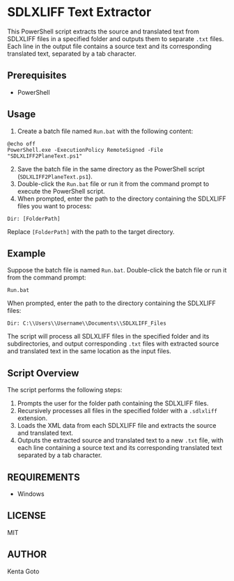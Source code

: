 # SDLXLIFF Text Extractor

This PowerShell script extracts the source and translated text from SDLXLIFF files in a specified folder and outputs them to separate `.txt` files. Each line in the output file contains a source text and its corresponding translated text, separated by a tab character.

## Prerequisites

- PowerShell

## Usage

1. Create a batch file named `Run.bat` with the following content:

```batch
@echo off
PowerShell.exe -ExecutionPolicy RemoteSigned -File "SDLXLIFF2PlaneText.ps1"
```

2. Save the batch file in the same directory as the PowerShell script (`SDLXLIFF2PlaneText.ps1`).
3. Double-click the `Run.bat` file or run it from the command prompt to execute the PowerShell script.
4. When prompted, enter the path to the directory containing the SDLXLIFF files you want to process:

```
Dir: [FolderPath]
```

Replace `[FolderPath]` with the path to the target directory.

## Example

Suppose the batch file is named `Run.bat`. Double-click the batch file or run it from the command prompt:

```
Run.bat
```

When prompted, enter the path to the directory containing the SDLXLIFF files:

```
Dir: C:\\Users\\Username\\Documents\\SDLXLIFF_Files
```

The script will process all SDLXLIFF files in the specified folder and its subdirectories, and output corresponding `.txt` files with extracted source and translated text in the same location as the input files.

## Script Overview

The script performs the following steps:

1. Prompts the user for the folder path containing the SDLXLIFF files.
2. Recursively processes all files in the specified folder with a `.sdlxliff` extension.
3. Loads the XML data from each SDLXLIFF file and extracts the source and translated text.
4. Outputs the extracted source and translated text to a new `.txt` file, with each line containing a source text and its corresponding translated text separated by a tab character.

## REQUIREMENTS  
- Windows  

## LICENSE  
MIT

## AUTHOR  
Kenta Goto
